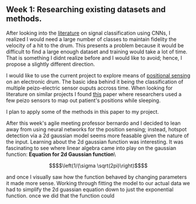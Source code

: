 ## Week 1: Researching existing datasets and methods.

  After looking into the [literature](https://ieeexplore.ieee.org/document/8682194) on signal classification using CNNs, I realized I would need a large number of classes to maintain fidelity the velocity of a hit to the drum. This presents a problem because it would be difficult to find a large enough dataset and training would take a lot of time. That is something I didnt realize before and I would like to avoid; hence, I propose a slightly different direction.

  I would like to use the current project to explore means of [positional sensing](https://www.drumforum.org/threads/positional-sensing.144907/) on an electronic drum. The basic idea behind it being the classification of multiple peizo-electric sensor ouputs accross time. When looking for literature on similar projects I found [this](https://pmc.ncbi.nlm.nih.gov/articles/PMC11314976/) paper where researchers used a few peizo sensors to map out patient's positions while sleeping.

I plan to apply some of the methods in this paper to my project.

  After this week's agile meeting professor bernardo and I decided to lean away from using neural networks for the position sensing; instead, hotspot detection via a 2d gaussian model seems more feasable given the nature of the input. Learning about the 2d gaussian function was interesting. It was fascinating to see where linear algebra came into play on the gaussian function:
**Equation for 2d Gaussian function**\
```math
$$\left(1/(\sigma \sqrt(2pi)\right)$$
```
and once I visually saw how the function behaved by changing parameters it made more sense. 
  Working through fitting the model to our actual data we had to simplify the 2d guassian equation down to just the exponential function. once we did that the function could 
